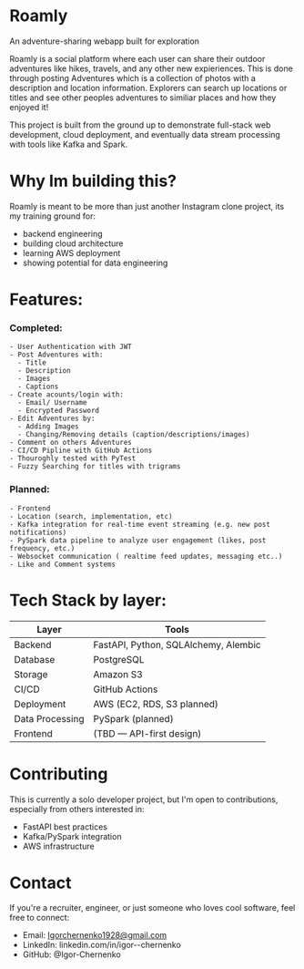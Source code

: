 # Roamly

An adventure-sharing webapp built for exploration

Roamly is a social platform where each user can share their outdoor adventures like hikes, travels, and any other new expieriences. This is done through posting Adventures which is a collection of photos with a description and location information. Explorers can search up locations or titles and see other peoples adventures to similiar places and how they enjoyed it!

This project is built from the ground up to demonstrate full-stack web development, cloud deployment, and eventually data stream processing with tools like Kafka and Spark.

# Why Im building this?
Roamly is meant to be more than just another Instagram clone project, its my training ground for:
- backend engineering
- building cloud architecture
- learning AWS deployment
- showing potential for data engineering

# Features:
  ### Completed:
    - User Authentication with JWT
    - Post Adventures with:
      - Title
      - Description
      - Images
      - Captions
    - Create acounts/login with:
      - Email/ Username
      - Encrypted Password
    - Edit Adventures by:
      - Adding Images
      - Changing/Removing details (caption/descriptions/images)
    - Comment on others Adventures
    - CI/CD Pipline with GitHub Actions
    - Thouroghly tested with PyTest
    - Fuzzy Searching for titles with trigrams
  ### Planned:
    - Frontend
    - Location (search, implementation, etc)
    - Kafka integration for real-time event streaming (e.g. new post notifications)
    - PySpark data pipeline to analyze user engagement (likes, post frequency, etc.)
    - Websocket communication ( realtime feed updates, messaging etc..)
    - Like and Comment systems

# Tech Stack by layer:
| Layer | Tools |
|-------|-------|
|Backend | FastAPI, Python, SQLAlchemy, Alembic |
|Database |PostgreSQL |
|Storage | Amazon S3 |
|CI/CD | 	GitHub Actions|
|Deployment | AWS (EC2, RDS, S3 planned)|
|Data Processing | PySpark (planned)|
|Frontend |(TBD — API-first design) |


# Contributing

This is currently a solo developer project, but I'm open to contributions, especially from others interested in:
- FastAPI best practices
- Kafka/PySpark integration
- AWS infrastructure

# Contact
If you're a recruiter, engineer, or just someone who loves cool software, feel free to connect:
- Email: Igorchernenko1928@gmail.com
- LinkedIn: linkedin.com/in/igor--chernenko
- GitHub: @Igor-Chernenko
